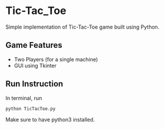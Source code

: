 # Tic-Tac_Toe
Simple implementation of Tic-Tac-Toe game built using Python.

## Game Features
- Two Players (for a single machine)
- GUI using Tkinter

## Run Instruction
In terminal, run
```bash
python TicTacToe.py
```
Make sure to have python3 installed.
